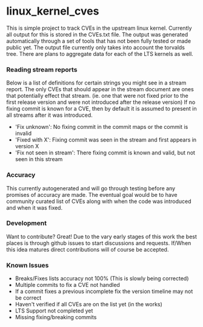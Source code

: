 # linux_kernel_cves
This is simple project to track CVEs in the upstream linux kernel. 
Currently all output for this is stored in the CVEs.txt file. The output
was generated automatically through a set of tools that has not been 
fully tested or made public yet. The output file currently only takes 
into account the torvalds tree. There are plans to aggregate data for 
each of the LTS kernels as well. 

### Reading stream reports

Below is a list of definitions for certain strings you might see in a 
stream report. The only CVEs that should appear in the stream document 
are ones that potentially effect that stream. (ie. one that were not 
fixed prior to the first release version and were not introduced after 
the release version) If no fixing commit is known for a CVE, then by 
default it is assumed to present in all streams after it was introduced.

  - 'Fix unknown': No fixing commit in the commit maps or the commit is 
  invalid
  - 'Fixed with X': Fixing commit was seen in the stream and first 
  appears in version X
  - 'Fix not seen in stream': There fixing commit is known and valid, 
  but not seen in this stream
  
### Accuracy

This currently autogenerated and will go through testing before any 
promises of accuracy are made. The eventual goal would be to have 
community curated list of CVEs along with when the code was introduced 
and when it was fixed.

### Development

Want to contribute? Great! Due to the vary early stages of this work the 
best places is through github issues to start discussions and requests. 
If/When this idea matures direct contributions will of course be 
accepted.

### Known Issues

  - Breaks/Fixes lists accuracy not 100% (This is slowly being corrected)
  - Multiple commits to fix a CVE not handled
  - If a commit fixes a previous incomplete fix the version timeline 
  may not be correct
  - Haven't verified if all CVEs are on the list yet (in the works)
  - LTS Support not completed yet
  - Missing fixing/breaking commits

